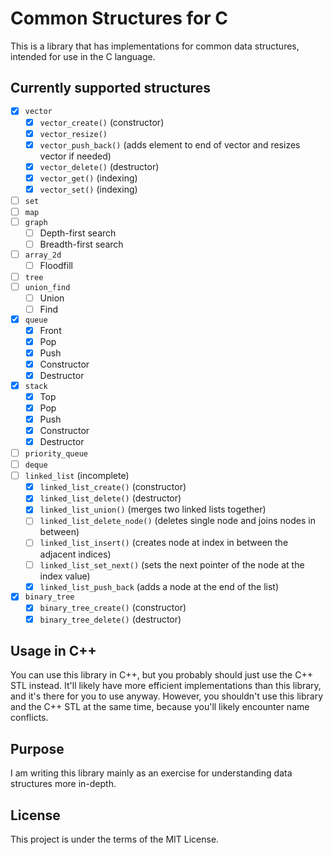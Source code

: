 # Common Structures for C

This is a library that has implementations for common data structures, intended for use in the C language.

## Currently supported structures
- [x] `vector`
    - [x] `vector_create()` (constructor)
    - [x] `vector_resize()`
    - [x] `vector_push_back()` (adds element to end of vector and resizes vector if needed)
    - [x] `vector_delete()` (destructor)
    - [x] `vector_get()` (indexing)
    - [x] `vector_set()` (indexing)
- [ ] `set`
- [ ] `map`
- [ ] `graph`
    - [ ] Depth-first search
    - [ ] Breadth-first search
- [ ] `array_2d` 
    - [ ] Floodfill
- [ ] `tree`
- [ ] `union_find`
    - [ ] Union
    - [ ] Find
- [x] `queue`
    - [x] Front
    - [x] Pop
    - [x] Push
    - [x] Constructor
    - [x] Destructor
- [x] `stack`
    - [x] Top
    - [x] Pop
    - [x] Push
    - [x] Constructor
    - [x] Destructor
- [ ] `priority_queue`
- [ ] `deque`
- [ ] `linked_list` (incomplete)
    - [x] `linked_list_create()` (constructor)
    - [x] `linked_list_delete()` (destructor)
    - [x] `linked_list_union()` (merges two linked lists together)
    - [ ] `linked_list_delete_node()` (deletes single node and joins nodes in between)
    - [ ] `linked_list_insert()` (creates node at index in between the adjacent indices)
    - [ ] `linked_list_set_next()` (sets the next pointer of the node at the index value)
    - [x] `linked_list_push_back` (adds a node at the end of the list)
- [x] `binary_tree`
    - [x] `binary_tree_create()` (constructor)
    - [x] `binary_tree_delete()` (destructor)

## Usage in C++
You can use this library in C++, but you probably should just use the C++ STL instead. It'll likely have more efficient implementations than
this library, and it's there for you to use anyway. However, you shouldn't use this library and the C++ STL at the same time, because you'll likely encounter name conflicts.

## Purpose
I am writing this library mainly as an exercise for understanding data structures more in-depth.

## License

This project is under the terms of the MIT License.
